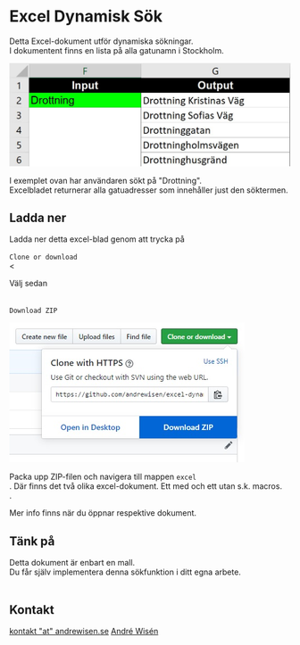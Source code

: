 # Excel Dynamisk Sök
Detta Excel-dokument utför dynamiska sökningar.<br/>
I dokumentent finns en lista på alla gatunamn i Stockholm.

![Skärmdump](/screenshot/screenshot-01.JPG?raw=true "Skärmdump")

I exemplet ovan har användaren sökt på "Drottning".<br/>
Excelbladet returnerar alla gatuadresser som innehåller just den söktermen.

## Ladda ner
Ladda ner detta excel-blad genom att trycka på<br/>

`Clone or download`<br/><

Välj sedan<br/><br/>

`Download ZIP`

![Skärmdump](/screenshot/screenshot-02.JPG?raw=true "Skärmdump")

Packa upp ZIP-filen och navigera till mappen `excel`<br/>.
Där finns det två olika excel-dokument. Ett med och ett utan s.k. macros.<br/>.<br/>

Mer info finns när du öppnar respektive dokument.

## Tänk på
Detta dokument är enbart en mall.<br/>
Du får själv implementera denna sökfunktion i ditt egna arbete.<br/><br/>

## Kontakt

[kontakt "at" andrewisen.se](mailto:kontakt@andrewisen.se)
[André Wisén](https://andrewisen.se)